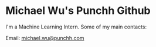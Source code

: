 # Michael Wu's Punchh Github
I'm a Machine Learning Intern. Some of my main contacts: 

Email: michael.wu@punchh.com
